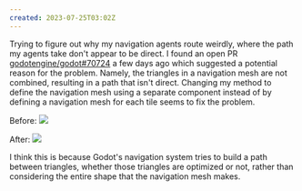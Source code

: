 ```yaml
---
created: 2023-07-25T03:02Z
---
```


Trying to figure out why my navigation agents route weirdly, where the path my agents take don't appear to be direct. I found an open PR [godotengine/godot#70724](https://github.com/godotengine/godot/pull/70724) a few days ago which suggested a potential reason for the problem. Namely, the triangles in a navigation mesh are not combined, resulting in a path that isn't direct. Changing my method to define the navigation mesh using a separate component instead of by defining a navigation mesh for each tile seems to fix the problem.

Before:
![](../blog/20230813205551-automatic-navmesh.png)

After:
![](../blog/20230813205551-custom-navmesh.png)

I think this is because Godot's navigation system tries to build a path between triangles, whether those triangles are optimized or not, rather than considering the entire shape that the navigation mesh makes.
